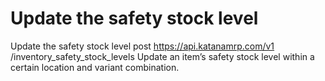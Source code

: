 # Update the safety stock level

Update the safety stock level post https://api.katanamrp.com/v1
/inventory_safety_stock_levels Update an item’s safety stock level within a certain
location and variant combination.
